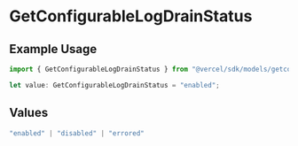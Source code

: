 # GetConfigurableLogDrainStatus

## Example Usage

```typescript
import { GetConfigurableLogDrainStatus } from "@vercel/sdk/models/getconfigurablelogdrainop.js";

let value: GetConfigurableLogDrainStatus = "enabled";
```

## Values

```typescript
"enabled" | "disabled" | "errored"
```